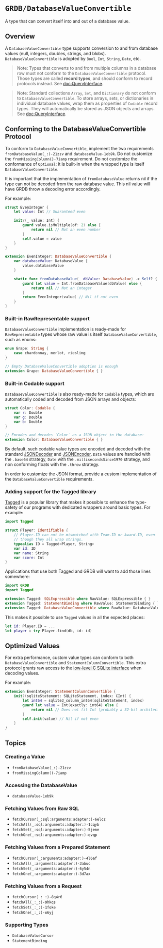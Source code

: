 # ``GRDB/DatabaseValueConvertible``

A type that can convert itself into and out of a database value.

## Overview

A `DatabaseValueConvertible` type supports conversion to and from database values (null, integers, doubles, strings, and blobs). `DatabaseValueConvertible` is adopted by `Bool`, `Int`, `String`, `Date`, etc.

> Note: Types that converts to and from multiple columns in a database row must not conform to the `DatabaseValueConvertible` protocol. Those types are called **record types**, and should conform to record protocols instead. See <doc:QueryInterface>.

> Note: Standard collections `Array`, `Set`, and `Dictionary` do not conform to `DatabaseValueConvertible`. To store arrays, sets, or dictionaries in individual database values, wrap them as properties of `Codable` record types. They will automatically be stored as JSON objects and arrays. See <doc:QueryInterface>.

## Conforming to the DatabaseValueConvertible Protocol

To conform to `DatabaseValueConvertible`, implement the two requirements ``fromDatabaseValue(_:)-21zzv`` and ``databaseValue-1ob9k``. Do not customize the ``fromMissingColumn()-7iamp`` requirement. Do not customize the conformance of `Optional`: it is built-in when the wrapped type is itself `DatabaseValueConvertible`.

It is important that the implementation of `fromDatabaseValue` returns nil if the type can not be decoded from the raw database value. This nil value will have GRDB throw a decoding error accordingly.

For example:

```swift
struct EvenInteger {
    let value: Int // Guaranteed even

    init?(_ value: Int) {
        guard value.isMultiple(of: 2) else {
            return nil // Not an even number
        }
        self.value = value
    }
}

extension EvenInteger: DatabaseValueConvertible {
    var databaseValue: DatabaseValue {
        value.databaseValue
    }

    static func fromDatabaseValue(_ dbValue: DatabaseValue) -> Self? {
        guard let value = Int.fromDatabaseValue(dbValue) else {
            return nil // Not an integer
        }
        return EvenInteger(value) // Nil if not even
    }
}
```

### Built-in RawRepresentable support

`DatabaseValueConvertible` implementation is ready-made for `RawRepresentable` types whose raw value is itself `DatabaseValueConvertible`, such as enums:

```swift
enum Grape: String {
    case chardonnay, merlot, riesling
}

// Empty DatabaseValueConvertible adoption is enough
extension Grape: DatabaseValueConvertible { }
```

### Built-in Codable support

`DatabaseValueConvertible` is also ready-made for `Codable` types, which are automatically coded and decoded from JSON arrays and objects:

```swift
struct Color: Codable {
    var r: Double
    var g: Double
    var b: Double
}

// Encodes and decodes `Color` as a JSON object in the database:
extension Color: DatabaseValueConvertible { }
```

By default, such codable value types are encoded and decoded with the standard [JSONDecoder](https://developer.apple.com/documentation/foundation/jsondecoder) and [JSONEncoder](https://developer.apple.com/documentation/foundation/jsonencoder). `Data` values are handled with the `.base64` strategy, `Date` with the `.millisecondsSince1970` strategy, and non conforming floats with the `.throw` strategy.

In order to customize the JSON format, provide a custom implementation of the `DatabaseValueConvertible` requirements.

### Adding support for the Tagged library

[Tagged](https://github.com/pointfreeco/swift-tagged) is a popular library that makes it possible to enhance the type-safety of our programs with dedicated wrappers around basic types. For example:

```swift
import Tagged

struct Player: Identifiable {
    // Player.ID can not be mismatched with Team.ID or Award.ID, even
    // though they all wrap strings.
    typealias ID = Tagged<Player, String>
    var id: ID
    var name: String
    var score: Int
}
```

Applications that use both Tagged and GRDB will want to add those lines somewhere:

```swift
import GRDB
import Tagged

extension Tagged: SQLExpressible where RawValue: SQLExpressible { }
extension Tagged: StatementBinding where RawValue: StatementBinding { }
extension Tagged: DatabaseValueConvertible where RawValue: DatabaseValueConvertible { }
```

This makes it possible to use `Tagged` values in all the expected places:

```swift
let id: Player.ID = ...
let player = try Player.find(db, id: id)
```

## Optimized Values

For extra performance, custom value types can conform to both `DatabaseValueConvertible` and ``StatementColumnConvertible``. This extra protocol grants raw access to the [low-level C SQLite interface](https://www.sqlite.org/c3ref/column_blob.html) when decoding values.

For example:

```swift
extension EvenInteger: StatementColumnConvertible {
    init?(sqliteStatement: SQLiteStatement, index: CInt) {
        let int64 = sqlite3_column_int64(sqliteStatement, index)
        guard let value = Int(exactly: int64) else {
            return nil // Does not fit Int (probably a 32-bit architecture)
        }
        self.init(value) // Nil if not even
    }
}
```

## Topics

### Creating a Value

- ``fromDatabaseValue(_:)-21zzv``
- ``fromMissingColumn()-7iamp``

### Accessing the DatabaseValue

- ``databaseValue-1ob9k``

### Fetching Values from Raw SQL

- ``fetchCursor(_:sql:arguments:adapter:)-6elcz``
- ``fetchAll(_:sql:arguments:adapter:)-1cqyb``
- ``fetchSet(_:sql:arguments:adapter:)-5jene``
- ``fetchOne(_:sql:arguments:adapter:)-qvqp``

### Fetching Values from a Prepared Statement

- ``fetchCursor(_:arguments:adapter:)-4l6af``
- ``fetchAll(_:arguments:adapter:)-3abuc``
- ``fetchSet(_:arguments:adapter:)-6y54n``
- ``fetchOne(_:arguments:adapter:)-3d7ax``

### Fetching Values from a Request

- ``fetchCursor(_:_:)-8q4r6``
- ``fetchAll(_:_:)-9hkqs``
- ``fetchSet(_:_:)-1foke``
- ``fetchOne(_:_:)-o6yj``

### Supporting Types

- ``DatabaseValueCursor``
- ``StatementBinding``
